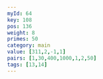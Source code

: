 ```yaml
---
myId: 64
key: 108
pos: 136
weight: 8
primes: 50
category: main
value: [311,2,-1,1]
pairs: [1,30,400,1000,1,2,50]
tags: [13,14]
---
```

